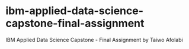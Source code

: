 # ibm-applied-data-science-capstone-final-assignment
IBM Applied Data Science Capstone - Final Assignment by Taiwo Afolabi
